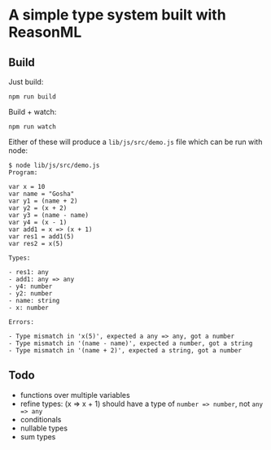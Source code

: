 # A simple type system built with ReasonML

## Build

Just build:

```
npm run build
```

Build + watch:

```
npm run watch
```

Either of these will produce a `lib/js/src/demo.js` file which can be run with node:

```
$ node lib/js/src/demo.js
Program:

var x = 10
var name = "Gosha"
var y1 = (name + 2)
var y2 = (x + 2)
var y3 = (name - name)
var y4 = (x - 1)
var add1 = x => (x + 1)
var res1 = add1(5)
var res2 = x(5)

Types:

- res1: any
- add1: any => any
- y4: number
- y2: number
- name: string
- x: number

Errors:

- Type mismatch in 'x(5)', expected a any => any, got a number
- Type mismatch in '(name - name)', expected a number, got a string
- Type mismatch in '(name + 2)', expected a string, got a number
```

## Todo

* functions over multiple variables
* refine types: (x => x + 1) should have a type of `number => number`, not `any => any`
* conditionals
* nullable types
* sum types
